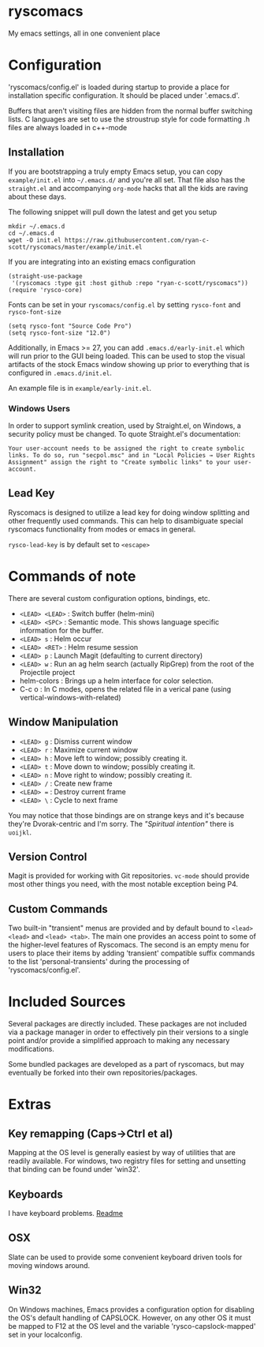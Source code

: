 ryscomacs
=========

My emacs settings, all in one convenient place

# Configuration
'ryscomacs/config.el' is loaded during startup to provide a place for installation specific configuration.  It should be placed under '.emacs.d'.

Buffers that aren't visiting files are hidden from the normal buffer switching lists.
C languages are set to use the stroustrup style for code formatting
.h files are always loaded in c++-mode

## Installation
If you are bootstrapping a truly empty Emacs setup, you can copy `example/init.el` into `~/.emacs.d/` and you're all set.  That file also has the `straight.el` and accompanying `org-mode` hacks that all the kids are raving about these days.

The following snippet will pull down the latest and get you setup

``` shell
mkdir ~/.emacs.d
cd ~/.emacs.d
wget -O init.el https://raw.githubusercontent.com/ryan-c-scott/ryscomacs/master/example/init.el
```

If you are integrating into an existing emacs configuration
``` emacs-lisp
(straight-use-package
 '(ryscomacs :type git :host github :repo "ryan-c-scott/ryscomacs"))
(require 'rysco-core)
```

Fonts can be set in your `ryscomacs/config.el` by setting `rysco-font` and `rysco-font-size`
``` emacs-lisp
(setq rysco-font "Source Code Pro")
(setq rysco-font-size "12.0")
```

Additionally, in Emacs >= 27, you can add `.emacs.d/early-init.el` which will run prior to the GUI being loaded. This can be used to stop the visual artifacts of the stock Emacs window showing up prior to everything that is configured in `.emacs.d/init.el`.

An example file is in `example/early-init.el`.

### Windows Users
In order to support symlink creation, used by Straight.el, on Windows, a security policy must be changed.
To quote Straight.el's documentation:

``` text
Your user-account needs to be assigned the right to create symbolic links. To do so, run "secpol.msc" and in "Local Policies → User Rights Assignment" assign the right to "Create symbolic links" to your user-account.
```

## Lead Key
Ryscomacs is designed to utilize a lead key for doing window splitting and other frequently used commands.  This can help to disambiguate special ryscomacs functionality from modes or emacs in general.

`rysco-lead-key` is by default set to `<escape>`

# Commands of note
There are several custom configuration options, bindings, etc.

* `<LEAD> <LEAD>` :  Switch buffer (helm-mini)
* `<LEAD> <SPC>` :  Semantic mode.  This shows language specific information for the buffer.
* `<LEAD> s` :  Helm occur
* `<LEAD> <RET>` :  Helm resume session
* `<LEAD> p` : Launch Magit (defaulting to current directory)
* `<LEAD> w` : Run an ag helm search (actually RipGrep) from the root of the Projectile project
* helm-colors :  Brings up a helm interface for color selection.
* C-c o :  In C modes, opens the related file in a verical pane (using vertical-windows-with-related)

## Window Manipulation
* `<LEAD> g` : Dismiss current window
* `<LEAD> r` : Maximize current window
* `<LEAD> h` : Move left to window; possibly creating it.
* `<LEAD> t` : Move down to window; possibly creating it.
* `<LEAD> n` : Move right to window; possibly creating it.
* `<LEAD> /` : Create new frame
* `<LEAD> =` : Destroy current frame
* `<LEAD> \` : Cycle to next frame

You may notice that those bindings are on strange keys and it's because they're Dvorak-centric and I'm sorry.
The *"Spiritual intention"* there is `uoijkl`.

## Version Control
Magit is provided for working with Git repositories.
`vc-mode` should provide most other things you need, with the most notable exception being P4.

## Custom Commands
Two built-in "transient" menus are provided and by default bound to `<lead> <lead>` and `<lead> <tab>`.
The main one provides an access point to some of the higher-level features of Ryscomacs.
The second is an empty menu for users to place their items by adding 'transient' compatible suffix commands to the list 'personal-transients' during the processing of 'ryscomacs/config.el'.

# Included Sources
Several packages are directly included.
These packages are not included via a package manager in order to effectively pin their versions to a single point and/or provide a simplified approach to making any necessary modifications.

Some bundled packages are developed as a part of ryscomacs, but may eventually be forked into their own repositories/packages.

# Extras
## Key remapping (Caps->Ctrl et al)
Mapping at the OS level is generally easiest by way of utilities that are readily available.
For windows, two registry files for setting and unsetting that binding can be found under 'win32'.

## Keyboards
I have keyboard problems. [Readme](extras/keyboard/README.md)

## OSX
Slate can be used to provide some convenient keyboard driven tools for moving windows around.

## Win32
On Windows machines, Emacs provides a configuration option for disabling the OS's default handling of CAPSLOCK.  However, on any other OS it must be mapped to F12 at the OS level and the variable 'rysco-capslock-mapped' set in your localconfig.
